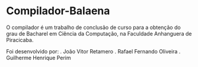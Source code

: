 Compilador-Balaena
==================
O compilador é um trabalho de conclusão de curso para a obtenção do grau de Bacharel em Ciência da Computação, na Faculdade Anhanguera de Piracicaba.

Foi desenvolvido por:
. João Vitor Retamero
. Rafael Fernando Oliveira
. Guilherme Henrique Perim
